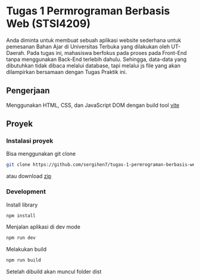 # Tugas 1 Permrograman Berbasis Web (STSI4209)

Anda diminta untuk membuat sebuah aplikasi website sederhana untuk pemesanan Bahan Ajar di Universitas Terbuka yang dilakukan oleh UT-Daerah. Pada tugas ini, mahasiswa berfokus pada proses pada Front-End tanpa menggunakan Back-End terlebih dahulu. Sehingga, data-data yang dibutuhkan tidak dibaca melalui database, tapi melalui js file yang akan dilampirkan bersamaan dengan Tugas Praktik ini.

## Pengerjaan

Menggunakan HTML, CSS, dan JavaScript DOM dengan build tool [vite](https://vite.dev/)

## Proyek

### Instalasi proyek

Bisa menggunakan git clone

```bash
git clone https://github.com/sergihen7/tugas-1-permrograman-berbasis-web-STSI4209.git
```

atau download [zip](https://github.com/sergihen7/tugas-1-permrograman-berbasis-web-STSI4209/archive/refs/heads/main.zip)

### Development

Install library

```bash
npm install
```

Menjalan aplikasi di dev mode

```bash
npm run dev
```

Melakukan build

```bash
npm run build
```

Setelah dibuild akan muncul folder dist

